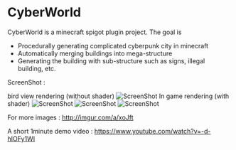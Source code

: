 # CyberWorld


CyberWorld is a minecraft spigot plugin project. The goal is 
  - Procedurally generating complicated cyberpunk city in minecraft 
  - Automatically merging buildings into mega-structure
  - Generating the building with sub-structure such as signs, illegal building, etc.

ScreenShot : 

bird view rendering (without shader)
![ScreenShot](http://i.imgur.com/88ZMhRM.png)
In game rendering (with shader)
![ScreenShot](http://i.imgur.com/PtRndwI.png)
![ScreenShot](http://i.imgur.com/JBseZLc.png)
![ScreenShot](http://i.imgur.com/wz9SNm7.png)

For more images : 
http://imgur.com/a/xoJft

A short 1minute demo video : 
https://www.youtube.com/watch?v=-d-hIOFy1WI